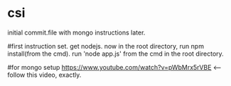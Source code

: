 # csi
initial commit.file with mongo instructions later.

#first instruction set.
get nodejs.
now in the root directory, run npm install(from the cmd).
run 'node app.js' from the cmd in the root directory.

#for mongo setup
https://www.youtube.com/watch?v=pWbMrx5rVBE  <-- follow this video, exactly.



